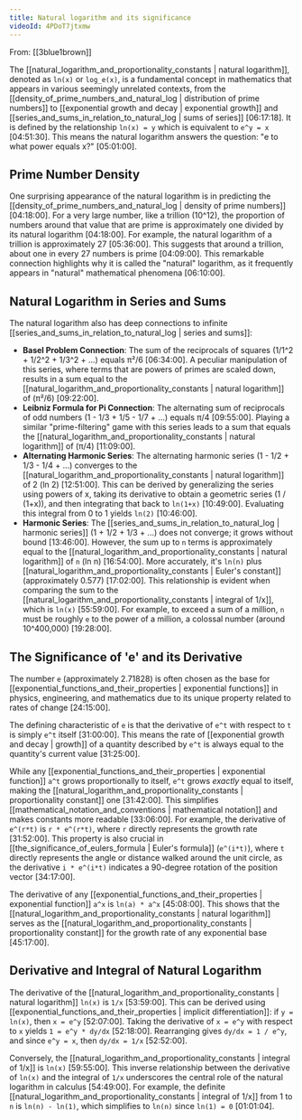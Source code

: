 ```yaml
---
title: Natural logarithm and its significance
videoId: 4PDoT7jtxmw
---
```


From: [[3blue1brown]] <br/> 

The [[natural_logarithm_and_proportionality_constants | natural logarithm]], denoted as `ln(x)` or `log_e(x)`, is a fundamental concept in mathematics that appears in various seemingly unrelated contexts, from the [[density_of_prime_numbers_and_natural_log | distribution of prime numbers]] to [[exponential growth and decay | exponential growth]] and [[series_and_sums_in_relation_to_natural_log | sums of series]] <a class="yt-timestamp" data-t="06:17:18">[06:17:18]</a>. It is defined by the relationship `ln(x) = y` which is equivalent to `e^y = x` <a class="yt-timestamp" data-t="04:51:30">[04:51:30]</a>. This means the natural logarithm answers the question: "e to what power equals x?" <a class="yt-timestamp" data-t="05:01:00">[05:01:00]</a>.

## Prime Number Density

One surprising appearance of the natural logarithm is in predicting the [[density_of_prime_numbers_and_natural_log | density of prime numbers]] <a class="yt-timestamp" data-t="04:18:00">[04:18:00]</a>. For a very large number, like a trillion (10^12), the proportion of numbers around that value that are prime is approximately one divided by its natural logarithm <a class="yt-timestamp" data-t="04:18:00">[04:18:00]</a>. For example, the natural logarithm of a trillion is approximately 27 <a class="yt-timestamp" data-t="05:36:00">[05:36:00]</a>. This suggests that around a trillion, about one in every 27 numbers is prime <a class="yt-timestamp" data-t="04:09:00">[04:09:00]</a>. This remarkable connection highlights why it is called the "natural" logarithm, as it frequently appears in "natural" mathematical phenomena <a class="yt-timestamp" data-t="06:10:00">[06:10:00]</a>.

## Natural Logarithm in Series and Sums

The natural logarithm also has deep connections to infinite [[series_and_sums_in_relation_to_natural_log | series and sums]]:

*   **Basel Problem Connection**: The sum of the reciprocals of squares (1/1^2 + 1/2^2 + 1/3^2 + ...) equals π²/6 <a class="yt-timestamp" data-t="06:34:00">[06:34:00]</a>. A peculiar manipulation of this series, where terms that are powers of primes are scaled down, results in a sum equal to the [[natural_logarithm_and_proportionality_constants | natural logarithm]] of (π²/6) <a class="yt-timestamp" data-t="09:22:00">[09:22:00]</a>.
*   **Leibniz Formula for Pi Connection**: The alternating sum of reciprocals of odd numbers (1 - 1/3 + 1/5 - 1/7 + ...) equals π/4 <a class="yt-timestamp" data-t="09:55:00">[09:55:00]</a>. Playing a similar "prime-filtering" game with this series leads to a sum that equals the [[natural_logarithm_and_proportionality_constants | natural logarithm]] of (π/4) <a class="yt-timestamp" data-t="11:09:00">[11:09:00]</a>.
*   **Alternating Harmonic Series**: The alternating harmonic series (1 - 1/2 + 1/3 - 1/4 + ...) converges to the [[natural_logarithm_and_proportionality_constants | natural logarithm]] of 2 (ln 2) <a class="yt-timestamp" data-t="12:51:00">[12:51:00]</a>. This can be derived by generalizing the series using powers of x, taking its derivative to obtain a geometric series (1 / (1+x)), and then integrating that back to `ln(1+x)` <a class="yt-timestamp" data-t="10:49:00">[10:49:00]</a>. Evaluating this integral from 0 to 1 yields `ln(2)` <a class="yt-timestamp" data-t="10:46:00">[10:46:00]</a>.
*   **Harmonic Series**: The [[series_and_sums_in_relation_to_natural_log | harmonic series]] (1 + 1/2 + 1/3 + ...) does not converge; it grows without bound <a class="yt-timestamp" data-t="13:46:00">[13:46:00]</a>. However, the sum up to `n` terms is approximately equal to the [[natural_logarithm_and_proportionality_constants | natural logarithm]] of `n` (ln n) <a class="yt-timestamp" data-t="16:54:00">[16:54:00]</a>. More accurately, it's `ln(n)` plus [[natural_logarithm_and_proportionality_constants | Euler's constant]] (approximately 0.577) <a class="yt-timestamp" data-t="17:02:00">[17:02:00]</a>. This relationship is evident when comparing the sum to the [[natural_logarithm_and_proportionality_constants | integral of 1/x]], which is `ln(x)` <a class="yt-timestamp" data-t="55:59:00">[55:59:00]</a>. For example, to exceed a sum of a million, `n` must be roughly `e` to the power of a million, a colossal number (around 10^400,000) <a class="yt-timestamp" data-t="19:28:00">[19:28:00]</a>.

## The Significance of 'e' and its Derivative

The number `e` (approximately 2.71828) is often chosen as the base for [[exponential_functions_and_their_properties | exponential functions]] in physics, engineering, and mathematics due to its unique property related to rates of change <a class="yt-timestamp" data-t="24:15:00">[24:15:00]</a>.

The defining characteristic of `e` is that the derivative of `e^t` with respect to `t` is simply `e^t` itself <a class="yt-timestamp" data-t="31:00:00">[31:00:00]</a>. This means the rate of [[exponential growth and decay | growth]] of a quantity described by `e^t` is always equal to the quantity's current value <a class="yt-timestamp" data-t="31:25:00">[31:25:00]</a>.

While any [[exponential_functions_and_their_properties | exponential function]] `a^t` grows proportionally to itself, `e^t` grows *exactly* equal to itself, making the [[natural_logarithm_and_proportionality_constants | proportionality constant]] one <a class="yt-timestamp" data-t="31:42:00">[31:42:00]</a>. This simplifies [[mathematical_notation_and_conventions | mathematical notation]] and makes constants more readable <a class="yt-timestamp" data-t="33:06:00">[33:06:00]</a>. For example, the derivative of `e^(r*t)` is `r * e^(r*t)`, where `r` directly represents the growth rate <a class="yt-timestamp" data-t="31:52:00">[31:52:00]</a>. This property is also crucial in [[the_significance_of_eulers_formula | Euler's formula]] (`e^(i*t)`), where `t` directly represents the angle or distance walked around the unit circle, as the derivative `i * e^(i*t)` indicates a 90-degree rotation of the position vector <a class="yt-timestamp" data-t="34:17:00">[34:17:00]</a>.

The derivative of any [[exponential_functions_and_their_properties | exponential function]] `a^x` is `ln(a) * a^x` <a class="yt-timestamp" data-t="45:08:00">[45:08:00]</a>. This shows that the [[natural_logarithm_and_proportionality_constants | natural logarithm]] serves as the [[natural_logarithm_and_proportionality_constants | proportionality constant]] for the growth rate of any exponential base <a class="yt-timestamp" data-t="45:17:00">[45:17:00]</a>.

## Derivative and Integral of Natural Logarithm

The derivative of the [[natural_logarithm_and_proportionality_constants | natural logarithm]] `ln(x)` is `1/x` <a class="yt-timestamp" data-t="53:59:00">[53:59:00]</a>. This can be derived using [[exponential_functions_and_their_properties | implicit differentiation]]: if `y = ln(x)`, then `x = e^y` <a class="yt-timestamp" data-t="52:07:00">[52:07:00]</a>. Taking the derivative of `x = e^y` with respect to `x` yields `1 = e^y * dy/dx` <a class="yt-timestamp" data-t="52:18:00">[52:18:00]</a>. Rearranging gives `dy/dx = 1 / e^y`, and since `e^y = x`, then `dy/dx = 1/x` <a class="yt-timestamp" data-t="52:52:00">[52:52:00]</a>.

Conversely, the [[natural_logarithm_and_proportionality_constants | integral of 1/x]] is `ln(x)` <a class="yt-timestamp" data-t="59:55:00">[59:55:00]</a>. This inverse relationship between the derivative of `ln(x)` and the integral of `1/x` underscores the central role of the natural logarithm in calculus <a class="yt-timestamp" data-t="54:49:00">[54:49:00]</a>. For example, the definite [[natural_logarithm_and_proportionality_constants | integral of 1/x]] from 1 to `n` is `ln(n) - ln(1)`, which simplifies to `ln(n)` since `ln(1) = 0` <a class="yt-timestamp" data-t="01:01:04">[01:01:04]</a>.